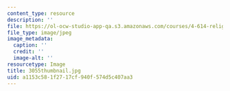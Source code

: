 ```yaml
---
content_type: resource
description: ''
file: https://ol-ocw-studio-app-qa.s3.amazonaws.com/courses/4-614-religious-architecture-and-islamic-cultures-fall-2002/a1153c581f2717cf940f574d5c407aa3_3055thumbnail.jpg
file_type: image/jpeg
image_metadata:
  caption: ''
  credit: ''
  image-alt: ''
resourcetype: Image
title: 3055thumbnail.jpg
uid: a1153c58-1f27-17cf-940f-574d5c407aa3
---
```

